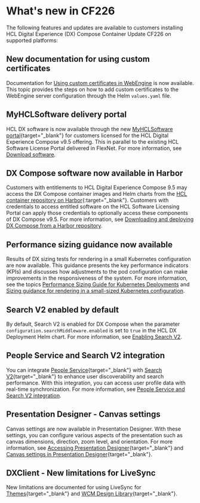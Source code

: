 # What's new in CF226

The following features and updates are available to customers installing HCL Digital Experience (DX) Compose Container Update CF226 on supported platforms:

## New documentation for using custom certificates

Documentation for [Using custom certificates in WebEngine](../deploy_dx/manage/working_with_compose/custom_certificates.md) is now available. This topic provides the steps on how to add custom certificates to the WebEngine server configuration through the Helm `values.yaml` file.

## MyHCLSoftware delivery portal

HCL DX software is now available through the new [MyHCLSoftware portal](https://my.hcltechsw.com/){target="_blank"} for customers licensed for the HCL Digital Experience Compose v9.5 offering. This in parallel to the existing HCL Software License Portal delivered in FlexNet. For more information, see [Download software](../getting_started/download/index.md).

## DX Compose software now available in Harbor

Customers with entitlements to HCL Digital Experience Compose 9.5 may access the DX Compose container images and Helm charts from the [HCL container repository on Harbor](https://hclcr.io/){:target="_blank"}. Customers with credentials to access entitled software on the HCL Software Licensing Portal can apply those credentials to optionally access these components of DX Compose v9.5. For more information, see [Downloading and deploying DX Compose from a Harbor repository](../getting_started/download/harbor_container_registry.md).

## Performance sizing guidance now available

Results of DX sizing tests for rendering in a small Kubernetes configuration are now available. This guidance presents the key performance indicators (KPIs) and discusses how adjustments to the pod configuration can make improvements in the responsiveness of the system. For more information, see the topics [Performance Sizing Guide for Kubernetes Deployments](../guide_me/performance_tuning/index.md) and [Sizing guidance for rendering in a small-sized Kubernetes configuration](../guide_me/performance_tuning/kubernetes/rendering_small_config.md).

## Search V2 enabled by default

By default, Search V2 is enabled for DX Compose when the parameter `configuration.searchMiddleware.enabled` is set to `true` in the HCL DX Deployment Helm chart. For more information, see [Enabling Search V2](../deploy_dx/manage/cfg_dx_compose/enable_search.md).

## People Service and Search V2 integration

You can integrate [People Service](https://help.hcl-software.com/digital-experience/9.5/latest/extend_dx/integration/people_service/){target="_blank"} with [Search V2](https://help.hcl-software.com/digital-experience/9.5/latest/build_sites/search_v2/){target="_blank"} to enhance user discoverability and search performance. With this integration, you can access user profile data with real-time synchronization. For more information, see [People Service and Search V2 integration](../deploy_dx/manage/cfg_dx_compose/enable_people_service.md#people-service-configuration).

## Presentation Designer - Canvas settings

Canvas settings are now available in Presentation Designer. With these settings, you can configure various aspects of the presentation such as canvas dimensions, direction, zoom level, and orientation. For more information, see [Accessing Presentation Designer](https://help.hcl-software.com/digital-experience/9.5/latest/manage_content/wcm_authoring/presentation_designer/access/){target="_blank"} and [Canvas settings in Presentation Designer](https://help.hcl-software.com/digital-experience/9.5/latest/manage_content/wcm_authoring/presentation_designer/usage/canvas_settings/){target="_blank"}.

## DXClient - New limitations for LiveSync

New limitations are documented for using LiveSync for [Themes](https://help.hcl-software.com/digital-experience/9.5/latest/extend_dx/development_tools/dxclient/dxclient_artifact_types/livesync/#themes){target="_blank"} and [WCM Design Library](https://help.hcl-software.com/digital-experience/9.5/latest/extend_dx/development_tools/dxclient/dxclient_artifact_types/livesync/#wcm-design-library){target="_blank"}.
